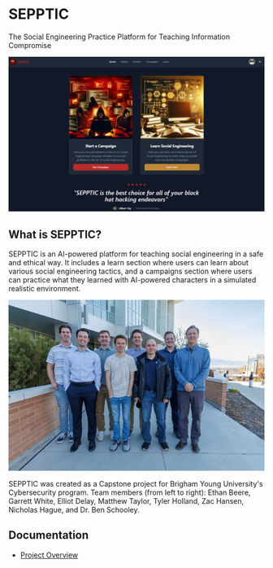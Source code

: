 # SEPPTIC

The Social Engineering Practice Platform for Teaching Information Compromise

![SEPPTIC Homepage](Docs/Media/homepage.png)

## What is SEPPTIC?

SEPPTIC is an AI-powered platform for teaching social engineering in a safe and ethical way. It includes a learn section where users can learn about various social engineering tactics, and a campaigns section where users can practice what they learned with AI-powered characters in a simulated realistic environment.

![Capstone Team](Docs/Media/team.jpg)

SEPPTIC was created as a Capstone project for Brigham Young University's Cybersecurity program. Team members (from left to right): Ethan Beere, Garrett White, Elliot Delay, Matthew Taylor, Tyler Holland, Zac Hansen, Nicholas Hague, and Dr. Ben Schooley.

## Documentation

- [Project Overview](Docs/Final%20Design%20Package/Overview.md)